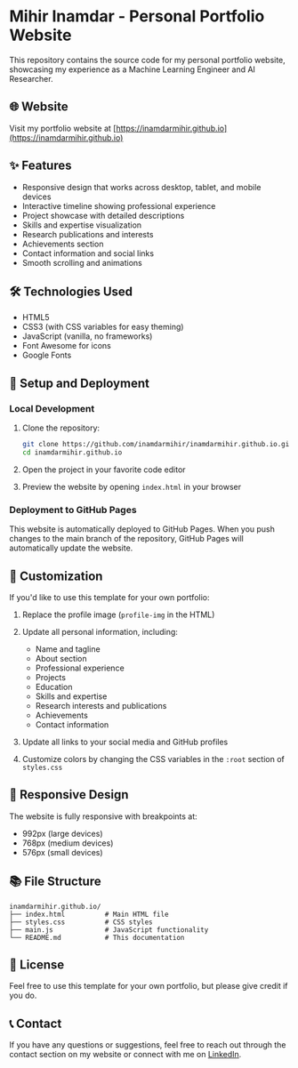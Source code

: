 # Mihir Inamdar - Personal Portfolio Website

This repository contains the source code for my personal portfolio website, showcasing my experience as a Machine Learning Engineer and AI Researcher.

## 🌐 Website

Visit my portfolio website at [https://inamdarmihir.github.io](https://inamdarmihir.github.io)

## ✨ Features

- Responsive design that works across desktop, tablet, and mobile devices
- Interactive timeline showing professional experience
- Project showcase with detailed descriptions
- Skills and expertise visualization
- Research publications and interests
- Achievements section
- Contact information and social links
- Smooth scrolling and animations

## 🛠️ Technologies Used

- HTML5
- CSS3 (with CSS variables for easy theming)
- JavaScript (vanilla, no frameworks)
- Font Awesome for icons
- Google Fonts

## 🚀 Setup and Deployment

### Local Development

1. Clone the repository:
   ```bash
   git clone https://github.com/inamdarmihir/inamdarmihir.github.io.git
   cd inamdarmihir.github.io
   ```

2. Open the project in your favorite code editor

3. Preview the website by opening `index.html` in your browser

### Deployment to GitHub Pages

This website is automatically deployed to GitHub Pages. When you push changes to the main branch of the repository, GitHub Pages will automatically update the website.

## 📝 Customization

If you'd like to use this template for your own portfolio:

1. Replace the profile image (`profile-img` in the HTML)
2. Update all personal information, including:
   - Name and tagline
   - About section
   - Professional experience
   - Projects
   - Education
   - Skills and expertise
   - Research interests and publications
   - Achievements
   - Contact information

3. Update all links to your social media and GitHub profiles

4. Customize colors by changing the CSS variables in the `:root` section of `styles.css`

## 📱 Responsive Design

The website is fully responsive with breakpoints at:
- 992px (large devices)
- 768px (medium devices)
- 576px (small devices)

## 📚 File Structure

```
inamdarmihir.github.io/
├── index.html          # Main HTML file
├── styles.css          # CSS styles
├── main.js             # JavaScript functionality
└── README.md           # This documentation
```

## 📄 License

Feel free to use this template for your own portfolio, but please give credit if you do.

## 📞 Contact

If you have any questions or suggestions, feel free to reach out through the contact section on my website or connect with me on [LinkedIn](https://www.linkedin.com/in/inamdarmihir). 